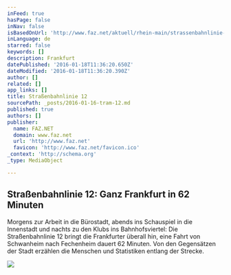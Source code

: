 ```yaml
---
inFeed: true
hasPage: false
inNav: false
isBasedOnUrl: 'http://www.faz.net/aktuell/rhein-main/strassenbahnlinie-12-ganz-frankfurt-in-62-minuten-13870252.html'
inLanguage: de
starred: false
keywords: []
description: Frankfurt
datePublished: '2016-01-18T11:36:20.650Z'
dateModified: '2016-01-18T11:36:20.390Z'
author: []
related: []
app_links: []
title: Straßenbahnlinie 12
sourcePath: _posts/2016-01-16-tram-12.md
published: true
authors: []
publisher:
  name: FAZ.NET
  domain: www.faz.net
  url: 'http://www.faz.net'
  favicon: 'http://www.faz.net/favicon.ico'
_context: 'http://schema.org'
_type: MediaObject

---
```

## 

<article style=""><h1>Straßenbahnlinie 12: Ganz Frankfurt in 62 Minuten</h1><p>Morgens zur Arbeit in die Bürostadt, abends ins Schauspiel in die Innenstadt und nachts zu den Klubs ins Bahnhofsviertel: Die Straßenbahnlinie 12 bringt die Frankfurter überall hin, eine Fahrt von Schwanheim nach Fechenheim dauert 62 Minuten. Von den Gegensätzen der Stadt erzählen die Menschen und Statistiken entlang der Strecke.</p><img src="https://s3-us-west-2.amazonaws.com/the-grid-img/p/77ff2e8ad3ca9182cceb7b2442de9436580643ae.jpg" /></article>